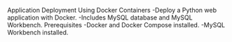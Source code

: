 Application Deployment Using Docker Containers
-Deploy a Python web application with Docker.
-Includes MySQL database and MySQL Workbench.
Prerequisites
-Docker and Docker Compose installed.
-MySQL Workbench installed.
